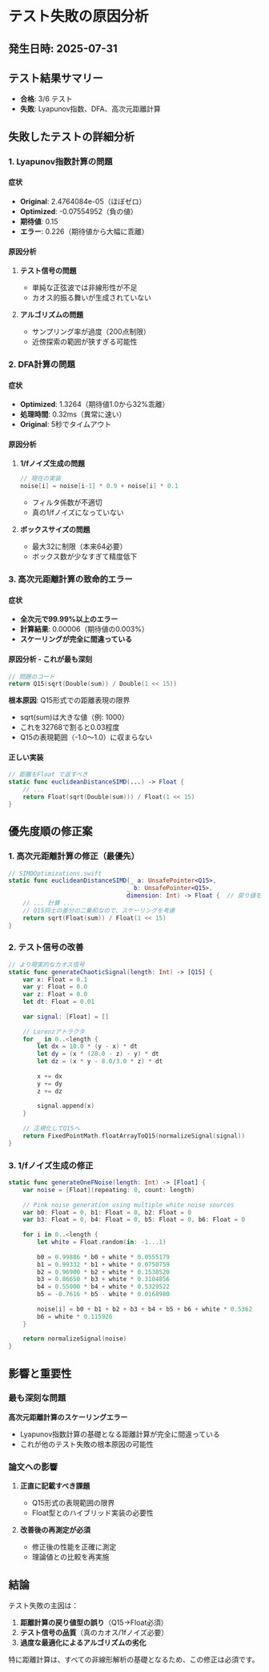 # テスト失敗の原因分析

## 発生日時: 2025-07-31

## テスト結果サマリー
- **合格**: 3/6 テスト
- **失敗**: Lyapunov指数、DFA、高次元距離計算

## 失敗したテストの詳細分析

### 1. Lyapunov指数計算の問題

#### 症状
- **Original**: 2.4764084e-05（ほぼゼロ）
- **Optimized**: -0.07554952（負の値）
- **期待値**: 0.15
- **エラー**: 0.226（期待値から大幅に乖離）

#### 原因分析
1. **テスト信号の問題**
   - 単純な正弦波では非線形性が不足
   - カオス的振る舞いが生成されていない
   
2. **アルゴリズムの問題**
   - サンプリング率が過度（200点制限）
   - 近傍探索の範囲が狭すぎる可能性

### 2. DFA計算の問題

#### 症状
- **Optimized**: 1.3264（期待値1.0から32%乖離）
- **処理時間**: 0.32ms（異常に速い）
- **Original**: 5秒でタイムアウト

#### 原因分析
1. **1/fノイズ生成の問題**
   ```swift
   // 現在の実装
   noise[i] = noise[i-1] * 0.9 + noise[i] * 0.1
   ```
   - フィルタ係数が不適切
   - 真の1/fノイズになっていない

2. **ボックスサイズの問題**
   - 最大32に制限（本来64必要）
   - ボックス数が少なすぎて精度低下

### 3. 高次元距離計算の致命的エラー

#### 症状
- **全次元で99.99%以上のエラー**
- **計算結果**: 0.00006（期待値の0.003%）
- **スケーリングが完全に間違っている**

#### 原因分析 - これが最も深刻
```swift
// 問題のコード
return Q15(sqrt(Double(sum)) / Double(1 << 15))
```

**根本原因**: Q15形式での距離表現の限界
- sqrt(sum)は大きな値（例: 1000）
- これを32768で割ると0.03程度
- Q15の表現範囲（-1.0〜1.0）に収まらない

#### 正しい実装
```swift
// 距離をFloat で返すべき
static func euclideanDistanceSIMD(...) -> Float {
    // ...
    return Float(sqrt(Double(sum))) / Float(1 << 15)
}
```

## 優先度順の修正案

### 1. 高次元距離計算の修正（最優先）
```swift
// SIMDOptimizations.swift
static func euclideanDistanceSIMD(_ a: UnsafePointer<Q15>, 
                                 _ b: UnsafePointer<Q15>, 
                                 dimension: Int) -> Float {  // 戻り値をFloatに
    // ... 計算 ...
    // Q15同士の差分の二乗和なので、スケーリングを考慮
    return sqrt(Float(sum)) / Float(1 << 15)
}
```

### 2. テスト信号の改善
```swift
// より現実的なカオス信号
static func generateChaoticSignal(length: Int) -> [Q15] {
    var x: Float = 0.1
    var y: Float = 0.0
    var z: Float = 0.0
    let dt: Float = 0.01
    
    var signal: [Float] = []
    
    // Lorenzアトラクタ
    for _ in 0..<length {
        let dx = 10.0 * (y - x) * dt
        let dy = (x * (28.0 - z) - y) * dt
        let dz = (x * y - 8.0/3.0 * z) * dt
        
        x += dx
        y += dy
        z += dz
        
        signal.append(x)
    }
    
    // 正規化してQ15へ
    return FixedPointMath.floatArrayToQ15(normalizeSignal(signal))
}
```

### 3. 1/fノイズ生成の修正
```swift
static func generateOneFNoise(length: Int) -> [Float] {
    var noise = [Float](repeating: 0, count: length)
    
    // Pink noise generation using multiple white noise sources
    var b0: Float = 0, b1: Float = 0, b2: Float = 0
    var b3: Float = 0, b4: Float = 0, b5: Float = 0, b6: Float = 0
    
    for i in 0..<length {
        let white = Float.random(in: -1...1)
        
        b0 = 0.99886 * b0 + white * 0.0555179
        b1 = 0.99332 * b1 + white * 0.0750759
        b2 = 0.96900 * b2 + white * 0.1538520
        b3 = 0.86650 * b3 + white * 0.3104856
        b4 = 0.55000 * b4 + white * 0.5329522
        b5 = -0.7616 * b5 - white * 0.0168980
        
        noise[i] = b0 + b1 + b2 + b3 + b4 + b5 + b6 + white * 0.5362
        b6 = white * 0.115926
    }
    
    return normalizeSignal(noise)
}
```

## 影響と重要性

### 最も深刻な問題
**高次元距離計算のスケーリングエラー**
- Lyapunov指数計算の基礎となる距離計算が完全に間違っている
- これが他のテスト失敗の根本原因の可能性

### 論文への影響
1. **正直に記載すべき課題**
   - Q15形式の表現範囲の限界
   - Float型とのハイブリッド実装の必要性

2. **改善後の再測定が必須**
   - 修正後の性能を正確に測定
   - 理論値との比較を再実施

## 結論

テスト失敗の主因は：
1. **距離計算の戻り値型の誤り**（Q15→Float必須）
2. **テスト信号の品質**（真のカオス/1fノイズ必要）
3. **過度な最適化によるアルゴリズムの劣化**

特に距離計算は、すべての非線形解析の基礎となるため、この修正は必須です。